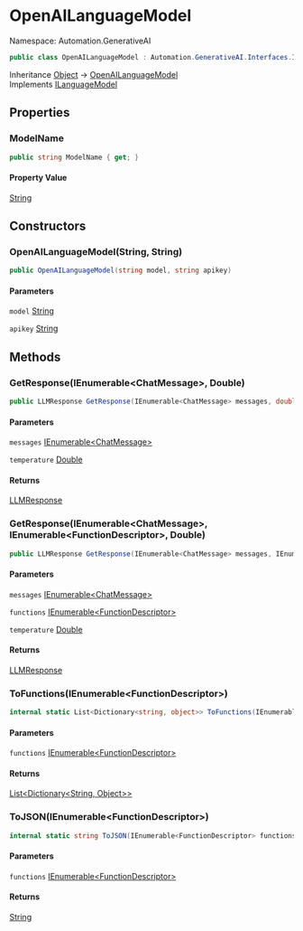 # OpenAILanguageModel

Namespace: Automation.GenerativeAI

```csharp
public class OpenAILanguageModel : Automation.GenerativeAI.Interfaces.ILanguageModel
```

Inheritance [Object](https://docs.microsoft.com/en-us/dotnet/api/system.object) → [OpenAILanguageModel](./automation.generativeai.openailanguagemodel.md)<br>
Implements [ILanguageModel](./automation.generativeai.interfaces.ilanguagemodel.md)

## Properties

### **ModelName**

```csharp
public string ModelName { get; }
```

#### Property Value

[String](https://docs.microsoft.com/en-us/dotnet/api/system.string)<br>

## Constructors

### **OpenAILanguageModel(String, String)**

```csharp
public OpenAILanguageModel(string model, string apikey)
```

#### Parameters

`model` [String](https://docs.microsoft.com/en-us/dotnet/api/system.string)<br>

`apikey` [String](https://docs.microsoft.com/en-us/dotnet/api/system.string)<br>

## Methods

### **GetResponse(IEnumerable&lt;ChatMessage&gt;, Double)**

```csharp
public LLMResponse GetResponse(IEnumerable<ChatMessage> messages, double temperature)
```

#### Parameters

`messages` [IEnumerable&lt;ChatMessage&gt;](https://docs.microsoft.com/en-us/dotnet/api/system.collections.generic.ienumerable-1)<br>

`temperature` [Double](https://docs.microsoft.com/en-us/dotnet/api/system.double)<br>

#### Returns

[LLMResponse](./automation.generativeai.interfaces.llmresponse.md)<br>

### **GetResponse(IEnumerable&lt;ChatMessage&gt;, IEnumerable&lt;FunctionDescriptor&gt;, Double)**

```csharp
public LLMResponse GetResponse(IEnumerable<ChatMessage> messages, IEnumerable<FunctionDescriptor> functions, double temperature)
```

#### Parameters

`messages` [IEnumerable&lt;ChatMessage&gt;](https://docs.microsoft.com/en-us/dotnet/api/system.collections.generic.ienumerable-1)<br>

`functions` [IEnumerable&lt;FunctionDescriptor&gt;](https://docs.microsoft.com/en-us/dotnet/api/system.collections.generic.ienumerable-1)<br>

`temperature` [Double](https://docs.microsoft.com/en-us/dotnet/api/system.double)<br>

#### Returns

[LLMResponse](./automation.generativeai.interfaces.llmresponse.md)<br>

### **ToFunctions(IEnumerable&lt;FunctionDescriptor&gt;)**

```csharp
internal static List<Dictionary<string, object>> ToFunctions(IEnumerable<FunctionDescriptor> functions)
```

#### Parameters

`functions` [IEnumerable&lt;FunctionDescriptor&gt;](https://docs.microsoft.com/en-us/dotnet/api/system.collections.generic.ienumerable-1)<br>

#### Returns

[List&lt;Dictionary&lt;String, Object&gt;&gt;](https://docs.microsoft.com/en-us/dotnet/api/system.collections.generic.list-1)<br>

### **ToJSON(IEnumerable&lt;FunctionDescriptor&gt;)**

```csharp
internal static string ToJSON(IEnumerable<FunctionDescriptor> functions)
```

#### Parameters

`functions` [IEnumerable&lt;FunctionDescriptor&gt;](https://docs.microsoft.com/en-us/dotnet/api/system.collections.generic.ienumerable-1)<br>

#### Returns

[String](https://docs.microsoft.com/en-us/dotnet/api/system.string)<br>
